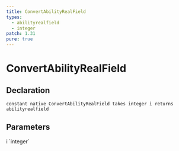 ```yaml
---
title: ConvertAbilityRealField
types:
  - abilityrealfield
  - integer
patch: 1.31
pure: true
---
```


# ConvertAbilityRealField

## Declaration

```
constant native ConvertAbilityRealField takes integer i returns abilityrealfield
```

## Parameters
<dl>
  <dt>i `integer`</dt>
  <dd></dd>
</dl>